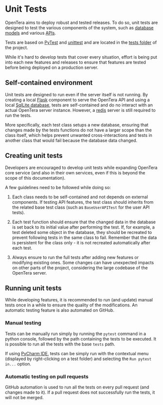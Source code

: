 # Unit Tests
OpenTera aims to deploy robust and tested releases. To do so, unit tests are designed to test the various components of
the system, such as [database models](Database-Structure) and various [APIs](../services/teraserver/api/API).

Tests are based on [PyTest](https://www.pytest.org) and [unittest](https://docs.python.org/3/library/unittest.html) and
are located in the [tests folder](https://github.com/introlab/opentera/tree/main/teraserver/python/tests) of the project.

While it's hard to develop tests that cover every situation, effort is being put into each new features and releases to
ensure that features are tested before being deployed on a production server.

## Self-contained environment
Unit tests are designed to run even if the server itself is not running. By creating a local 
[Flask](https://flask.palletsprojects.com) component to serve the OpenTera API and using a local 
[SqlLite database](https://www.sqlite.org), tests are self-contained and do no interact with an actual OpenTera server
instance. However, a [redis](https://redis.io/) server is still required to run the tests.

More specifically, each test class setups a new database, ensuring that changes made by the tests functions do not 
have a larger scope than the class itself, which helps prevent unwanted cross-interactions and tests in another class
that would fail because the database data changed. 

## Creating unit tests
Developers are encouraged to develop unit tests while expanding OpenTera core service (and also in their own services,
even if this is beyond the scope of this documentation).

A few guidelines need to be followed while doing so:

1. Each class needs to be self-contained and not depends on external components. If testing API features, the test class
should inherits from the related base test class (such as `BaseUserAPITest` for the user API tests).

2. Each test function should ensure that the changed data in the database is set back to its initial
value after performing the test. If, for example, a test deleted some object in the database, they should be recreated
to prevent following tests in the same class to fail. Remember that the data is persistent for the class only - it is
not recreated automatically after each test.
   
3. Always ensure to run the full tests after adding new features or modifying existing ones. Some changes can have 
unexpected impacts on other parts of the project, considering the large codebase of the OpenTera server.

## Running unit tests
While developing features, it is recommended to run (and update) manual tests once in a while to ensure the quality of
the modifications. An automatic testing feature is also automated on GitHub.

### Manual testing
Tests can be manually run simply by running the `pytest` command in a python console, followed by the path containing
the tests to be executed. It is possible to run all the tests with the base `tests` path. 

If using [PyCharm IDE](https://www.jetbrains.com/pycharm/), tests can be simply run with the contextual menu (displayed
by right-clicking on a test folder) and selecting the `Run pytest in...` option.

### Automatic testing on pull requests
GitHub automation is used to run all the tests on every pull request (and changes made to it). If a pull request does
not successfully run the tests, it will not be merged.
